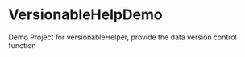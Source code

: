 # VersionableHelpDemo
Demo Project for versionableHelper, provide the data version control function
